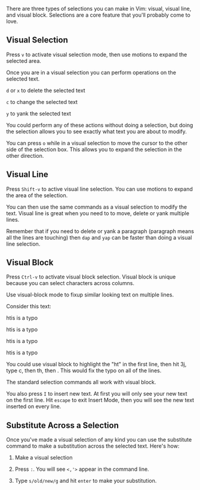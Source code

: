 There are three types of selections you can make in Vim: visual, visual
line, and visual block.  Selections are a core feature that you'll probably come to love.

## Visual Selection

Press `v` to activate visual selection mode, then use motions to expand the
selected area.

Once you are in a visual selection you can perform operations on the selected
text.

`d` or `x` to  delete the selected text

`c` to  change the selected text

`y` to yank the selected text

You could perform any of these actions without doing a selection, but doing the selection allows you to see exactly what text you are about to modify.

You can press `o` while in a visual selection to move the cursor to the other
side of the selection box. This allows you to expand the selection in the
other direction.

## Visual Line

Press `Shift-v` to active visual line selection. You can use motions to expand the area of the selection.

You can then use the same commands as a visual selection to modify the text.  Visual line is great when you need to to move, delete or yank multiple lines.

Remember that if you need to delete or yank a paragraph (paragraph means all
the lines are touching) then `dap` and `yap` can be faster than doing a visual line
selection.

## Visual Block

Press `Ctrl-v` to activate visual block selection. Visual block is unique
because you can select characters across columns.

Use visual-block mode to fixup similar looking text on multiple lines.

Consider this text:

htis is a typo

htis is a typo

htis is a typo

htis is a typo

You could use visual block to highlight the "ht" in the first line, then
hit 3j, type c, then th, then <escape>. This would fix the typo on all of
the lines.

The standard selection commands all work with visual block.

You also press `I` to insert new text. At first you will only see
your new text on the first line. Hit `escape` to exit Insert Mode, then you
will see the new text inserted on every line.


## Substitute Across a Selection

Once you've made a visual selection of any kind you can use the substitute
command to make a substitution across the selected text.  Here's how:

1. Make a visual selection

2. Press `:`. You will see `<,'>` appear in the command line.

3. Type `s/old/new/g` and hit `enter` to make your substitution.
